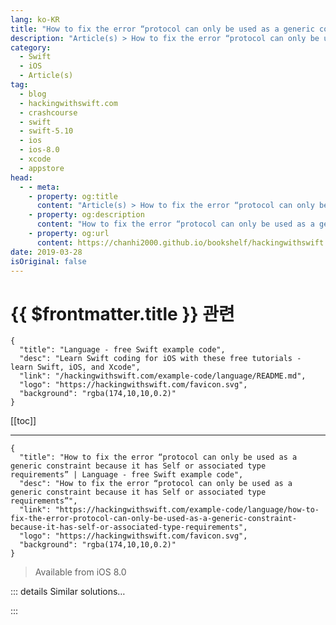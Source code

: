 ```yaml
---
lang: ko-KR
title: "How to fix the error “protocol can only be used as a generic constraint because it has Self or associated type requirements”"
description: "Article(s) > How to fix the error “protocol can only be used as a generic constraint because it has Self or associated type requirements”"
category:
  - Swift
  - iOS
  - Article(s)
tag: 
  - blog
  - hackingwithswift.com
  - crashcourse
  - swift
  - swift-5.10
  - ios
  - ios-8.0
  - xcode
  - appstore
head:
  - - meta:
    - property: og:title
      content: "Article(s) > How to fix the error “protocol can only be used as a generic constraint because it has Self or associated type requirements”"
    - property: og:description
      content: "How to fix the error “protocol can only be used as a generic constraint because it has Self or associated type requirements”"
    - property: og:url
      content: https://chanhi2000.github.io/bookshelf/hackingwithswift.com/example-code/language/how-to-fix-the-error-protocol-can-only-be-used-as-a-generic-constraint-because-it-has-self-or-associated-type-requirements.html
date: 2019-03-28
isOriginal: false
---
```


# {{ $frontmatter.title }} 관련

```component VPCard
{
  "title": "Language - free Swift example code",
  "desc": "Learn Swift coding for iOS with these free tutorials - learn Swift, iOS, and Xcode",
  "link": "/hackingwithswift.com/example-code/language/README.md",
  "logo": "https://hackingwithswift.com/favicon.svg",
  "background": "rgba(174,10,10,0.2)"
}
```

[[toc]]

---

```component VPCard
{
  "title": "How to fix the error “protocol can only be used as a generic constraint because it has Self or associated type requirements” | Language - free Swift example code",
  "desc": "How to fix the error “protocol can only be used as a generic constraint because it has Self or associated type requirements”",
  "link": "https://hackingwithswift.com/example-code/language/how-to-fix-the-error-protocol-can-only-be-used-as-a-generic-constraint-because-it-has-self-or-associated-type-requirements",
  "logo": "https://hackingwithswift.com/favicon.svg",
  "background": "rgba(174,10,10,0.2)"
}
```

> Available from iOS 8.0

<!-- TODO: 작성 -->

<!-- 
Protocols with associated types are a powerful, if somewhat treacherous, feature of Swift. Sometimes it’s fair to say that the only winning move is not to play - i.e., to avoid them entirely - but if that isn’t the case you are sometimes likely to find yourself facing a difficult error: “protocol can only be used as a generic constraint because it has Self or associated type requirements.”

As an example, here’s a protocol with an associated type:

```swift
protocol Identifiable {
    associatedtype ID
    var id: ID { get set }
}
```

So, whatever type wants to conform to `Identifiable` must state which type they use to identify themselves. We could create two instances of such types like this:

```swift
struct Person: Identifiable {
    var id: String
}

struct Website: Identifiable {
    var id: URL
}
```

That is, people identify themselves using a `String`, and websites use a `URL`. So far, so easy. However, if you want to write a function using `Identifiable` as parameters you’ll hit a problem. For example, you might try to write a function that compares two instances of `Identifiable` like this:

```swift
func compareThing1(_ thing1: Identifiable, against thing2: Identifiable) -> Bool {
    return true
}
```

That will issue the error “protocol 'Identifiable' can only be used as a generic constraint because it has Self or associated type requirements.”

The reason for the error is simple enough: although `thing1` and `thing2` being passed into the function both conform to `Identifiable` that doesn’t make them usable in the same way - the `id` of a person and the `id` of a website are completely different types, so there’s no meaningful way you can use them together.

As the error says, this protocol can be used only as a generic constraint. That’s actually pointing us to the solution here: if we use `Identifiable` as a generic constraint then we can tell Swift not only that `thing1` and `thing2` conform to the protocol but also that they are actually the same type.

```swift
func compareThing1<T: Identifiable>(_ thing1: T, against thing2: T) -> Bool {
    return true
}
```

That code fixes the problem, because Swift has enough information to know how you plan to use `thing1` and `thing2`.

-->

::: details Similar solutions…

<!--
/quick-start/swiftui/how-to-fix-protocol-view-can-only-be-used-as-a-generic-constraint-because-it-has-self-or-associated-type-requirements">How to fix “Protocol 'View' can only be used as a generic constraint because it has Self or associated type requirements” 
/example-code/xcode/how-to-fix-the-error-view-controller-is-unreachable-because-it-has-no-entry-points-and-no-identifier-for-runtime-access">How to fix the error “View controller is unreachable because it has no entry points and no identifier for runtime access” 
/example-code/language/what-is-a-protocol-associated-type">What is a protocol associated type? 
/example-code/language/self-vs-self-whats-the-difference">Self vs self - what's the difference? 
/example-code/language/how-to-constrain-a-protocol-associated-type">How to constrain a protocol associated type</a>
-->

:::

